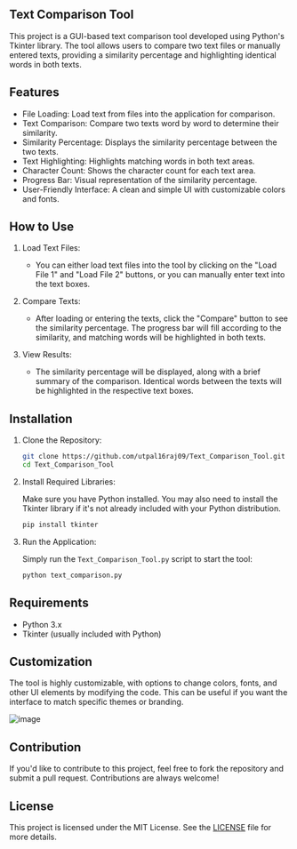 ## Text Comparison Tool

This project is a GUI-based text comparison tool developed using Python's Tkinter library. The tool allows users to compare two text files or manually entered texts, providing a similarity percentage and highlighting identical words in both texts.

## Features

- File Loading: Load text from files into the application for comparison.
- Text Comparison: Compare two texts word by word to determine their similarity.
- Similarity Percentage: Displays the similarity percentage between the two texts.
- Text Highlighting: Highlights matching words in both text areas.
- Character Count: Shows the character count for each text area.
- Progress Bar: Visual representation of the similarity percentage.
- User-Friendly Interface: A clean and simple UI with customizable colors and fonts.

## How to Use

1. Load Text Files:
   - You can either load text files into the tool by clicking on the "Load File 1" and "Load File 2" buttons, or you can manually enter text into the text boxes.
  
2. Compare Texts:
   - After loading or entering the texts, click the "Compare" button to see the similarity percentage. The progress bar will fill according to the similarity, and matching words will be highlighted in both texts.

3. View Results:
   - The similarity percentage will be displayed, along with a brief summary of the comparison. Identical words between the texts will be highlighted in the respective text boxes.

## Installation

1. Clone the Repository:

   ```bash
   git clone https://github.com/utpal16raj09/Text_Comparison_Tool.git
   cd Text_Comparison_Tool
   ```

2. Install Required Libraries:

   Make sure you have Python installed. You may also need to install the Tkinter library if it's not already included with your Python distribution.

   ```bash
   pip install tkinter
   ```

3. Run the Application:

   Simply run the `Text_Comparison_Tool.py` script to start the tool:

   ```bash
   python text_comparison.py
   ```

## Requirements

- Python 3.x
- Tkinter (usually included with Python)

## Customization

The tool is highly customizable, with options to change colors, fonts, and other UI elements by modifying the code. This can be useful if you want the interface to match specific themes or branding.

![image](https://github.com/user-attachments/assets/29243f08-57e4-4505-b8f3-c8b6a69fb558)


## Contribution

If you'd like to contribute to this project, feel free to fork the repository and submit a pull request. Contributions are always welcome!

## License

This project is licensed under the MIT License. See the [LICENSE](LICENSE) file for more details.

